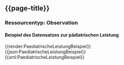 ## {{page-title}}

### Ressourcentyp: Observation

#### Beispiel des Datensatzes zur pädiatrischen Leistung

<tabs>
    <tab title="Übersicht">      
        {{render:PaediatrischeLeistungBeispiel}}
    </tab>
    <tab title="JSON">
        {{json:PaediatrischeLeistungBeispiel}}
    </tab>
    <tab title="XML">
        {{xml:PaediatrischeLeistungBeispiel}}
    </tab>
</tabs>